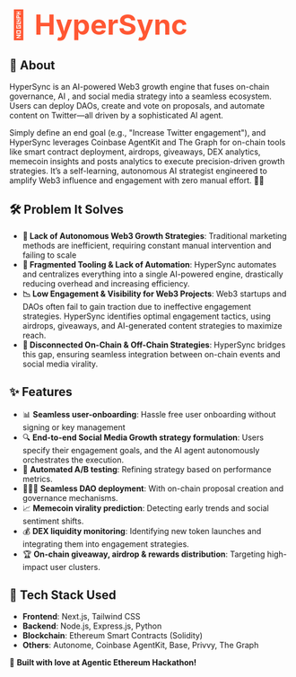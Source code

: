 # <span style="color:#FF5733; font-size: 50px;">🚀 HyperSync</span>

## 📌 About
HyperSync is an AI-powered Web3 growth engine that fuses on-chain governance, AI , and social media strategy into a seamless ecosystem. Users can deploy DAOs, create and vote on proposals, and automate content on Twitter—all driven by a sophisticated AI agent.

Simply define an end goal (e.g., "Increase Twitter engagement"), and HyperSync leverages Coinbase AgentKit and The Graph for on-chain tools like smart contract deployment, airdrops, giveaways, DEX analytics, memecoin insights and posts analytics to execute precision-driven growth strategies. It’s a self-learning, autonomous AI strategist engineered to amplify Web3 influence and engagement with zero manual effort. 🚀🔥

## 🛠️ Problem It Solves
- **🚀 Lack of Autonomous Web3 Growth Strategies**: Traditional marketing methods are inefficient, requiring constant manual intervention and failing to scale
- **🧩 Fragmented Tooling & Lack of Automation**: HyperSync automates and centralizes everything into a single AI-powered engine, drastically reducing overhead and increasing efficiency.
- **📉 Low Engagement & Visibility for Web3 Projects**: Web3 startups and DAOs often fail to gain traction due to ineffective engagement strategies. HyperSync identifies optimal engagement tactics, using airdrops, giveaways, and AI-generated content strategies to maximize reach.
- **🔗 Disconnected On-Chain & Off-Chain Strategies**: HyperSync bridges this gap, ensuring seamless integration between on-chain events and social media virality.

## ✨ Features
- 📊 **Seamless user-onboarding**: Hassle free user onboarding without signing or key management
- 🔍 **End-to-end Social Media Growth strategy formulation**: Users specify their engagement goals, and the AI agent autonomously orchestrates the execution.
- 🧪 **Automated A/B testing**: Refining strategy based on performance metrics.
- 🧑‍🤝‍🧑 **Seamless DAO deployment**: With on-chain proposal creation and governance mechanisms.
- 📈 **Memecoin virality prediction**: Detecting early trends and social sentiment shifts.
- 💰 **DEX liquidity monitoring**: Identifying new token launches and integrating them into engagement strategies.
- 🏆 **On-chain giveaway, airdrop & rewards distribution**: Targeting high-impact user clusters.

## 🔧 Tech Stack Used
- **Frontend**: Next.js, Tailwind CSS
- **Backend**: Node.js, Express.js, Python
- **Blockchain**: Ethereum Smart Contracts (Solidity)
- **Others**: Autonome, Coinbase AgentKit, Base, Privvy, The Graph

🚀 **Built with love at Agentic Ethereum Hackathon!**